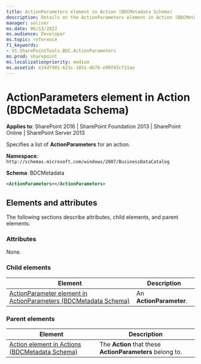 ```yaml
---
title: ActionParameters element in Action (BDCMetadata Schema)
description: Details on the ActionParameters element in Action (BDCMetadata Schema)
manager: soliver
ms.date: 06/13/2022
ms.audience: Developer
ms.topic: reference
f1_keywords:
- VS.SharePointTools.BDC.ActionParameters
ms.prod: sharepoint
ms.localizationpriority: medium
ms.assetid: e14df901-621c-1851-db78-e99fd3cf31ae
---
```


# ActionParameters element in Action (BDCMetadata Schema)

**Applies to**: SharePoint 2016 | SharePoint Foundation 2013 | SharePoint Online | SharePoint Server 2013

Specifies a list of **ActionParameters** for an action.

**Namespace**: `http://schemas.microsoft.com/windows/2007/BusinessDataCatalog`

**Schema**: BDCMetadata

```XML
<ActionParameters></ActionParameters>
```

## Elements and attributes

The following sections describe attributes, child elements, and parent elements.

### Attributes

None.

### Child elements
  
| Element | Description |
| --- | --- |
| [ActionParameter element in ActionParameters (BDCMetadata Schema)](actionparameter-element-in-actionparameters-bdcmetadata-schema.md) | An **ActionParameter**. |

### Parent elements
  
| Element | Description |
| --- | --- |
| [Action element in Actions (BDCMetadata Schema)](action-element-in-actions-bdcmetadata-schema.md) | The **Action** that these **ActionParameters** belong to. |

